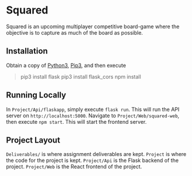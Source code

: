 # Squared
Squared is an upcoming multiplayer competitive board-game where the objective is to capture as much of the board as possible.

## Installation
Obtain a copy of [Python3](https://www.python.org/downloads/), [Pip3](https://pip.pypa.io/en/stable/installation/), and then execute
> pip3 install flask
> pip3 install flask_cors
> npm install

## Running Locally
In `Project/Api/flaskapp`, simply execute `flask run`. This will run the API server on `http://localhost:5000`.
Navigate to `Project/Web/squared-web`, then execute `npm start`. This will start the frontend server.

## Project Layout
`Deliverables/` is where assignment deliverables are kept.
`Project` is where the code for the project is kept.
`Project/Api` is the Flask backend of the project.
`Project/Web` is the React frontend of the project.

